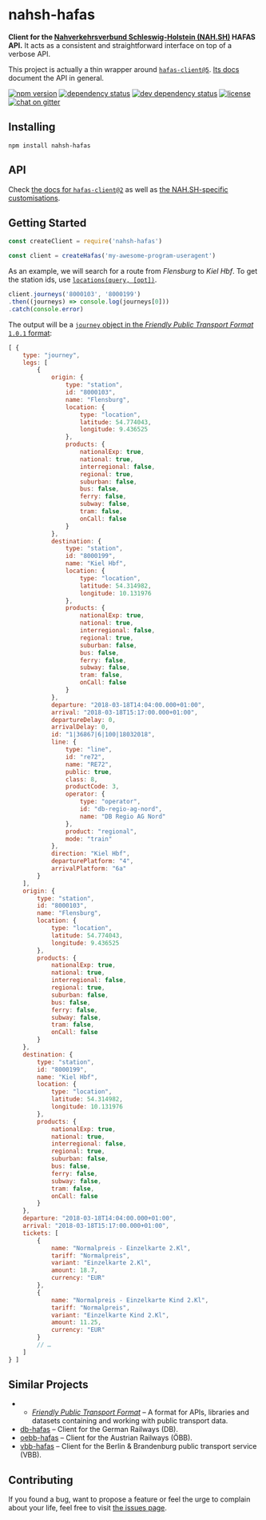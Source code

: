 # nahsh-hafas

**Client for the [Nahverkehrsverbund Schleswig-Holstein (NAH.SH)](http://www.nah.sh) HAFAS API.** It acts as a consistent and straightforward interface on top of a verbose API.

This project is actually a thin wrapper around [`hafas-client@5`](https://github.com/public-transport/hafas-client/blob/5/readme.md). [Its docs](https://github.com/derhuerst/hafas-client/tree/5/docs) document the API in general.

[![npm version](https://img.shields.io/npm/v/nahsh-hafas.svg)](https://www.npmjs.com/package/nahsh-hafas)
[![dependency status](https://img.shields.io/david/juliuste/nahsh-hafas.svg)](https://david-dm.org/juliuste/nahsh-hafas)
[![dev dependency status](https://img.shields.io/david/dev/juliuste/nahsh-hafas.svg)](https://david-dm.org/juliuste/nahsh-hafas#info=devDependencies)
[![license](https://img.shields.io/github/license/juliuste/nahsh-hafas.svg?style=flat)](LICENSE)
[![chat on gitter](https://badges.gitter.im/juliuste.svg)](https://gitter.im/juliuste)

## Installing

```shell
npm install nahsh-hafas
```

## API

Check [the docs for `hafas-client@2`](https://github.com/derhuerst/hafas-client/tree/5/docs) as well as [the NAH.SH-specific customisations](https://github.com/derhuerst/hafas-client/blob/5/p/nahsh/readme.md).


## Getting Started

```javascript
const createClient = require('nahsh-hafas')

const client = createHafas('my-awesome-program-useragent')
```

As an example, we will search for a route from *Flensburg* to *Kiel Hbf*. To get the station ids, use [`locations(query, [opt])`](https://github.com/derhuerst/hafas-client/blob/5/docs/locations.md).

```javascript
client.journeys('8000103', '8000199')
.then((journeys) => console.log(journeys[0]))
.catch(console.error)
```

The output will be a [`journey` object in the *Friendly Public Transport Format* `1.0.1` format](https://github.com/public-transport/friendly-public-transport-format/tree/1.0.1/spec#journey):

```javascript
[ {
    type: "journey",
    legs: [
        {
            origin: {
                type: "station",
                id: "8000103",
                name: "Flensburg",
                location: {
                    type: "location",
                    latitude: 54.774043,
                    longitude: 9.436525
                },
                products: {
                    nationalExp: true,
                    national: true,
                    interregional: false,
                    regional: true,
                    suburban: false,
                    bus: false,
                    ferry: false,
                    subway: false,
                    tram: false,
                    onCall: false
                }
            },
            destination: {
                type: "station",
                id: "8000199",
                name: "Kiel Hbf",
                location: {
                    type: "location",
                    latitude: 54.314982,
                    longitude: 10.131976
                },
                products: {
                    nationalExp: true,
                    national: true,
                    interregional: false,
                    regional: true,
                    suburban: false,
                    bus: false,
                    ferry: false,
                    subway: false,
                    tram: false,
                    onCall: false
                }
            },
            departure: "2018-03-18T14:04:00.000+01:00",
            arrival: "2018-03-18T15:17:00.000+01:00",
            departureDelay: 0,
            arrivalDelay: 0,
            id: "1|36867|6|100|18032018",
            line: {
                type: "line",
                id: "re72",
                name: "RE72",
                public: true,
                class: 8,
                productCode: 3,
                operator: {
                    type: "operator",
                    id: "db-regio-ag-nord",
                    name: "DB Regio AG Nord"
                },
                product: "regional",
                mode: "train"
            },
            direction: "Kiel Hbf",
            departurePlatform: "4",
            arrivalPlatform: "6a"
        }
    ],
    origin: {
        type: "station",
        id: "8000103",
        name: "Flensburg",
        location: {
            type: "location",
            latitude: 54.774043,
            longitude: 9.436525
        },
        products: {
            nationalExp: true,
            national: true,
            interregional: false,
            regional: true,
            suburban: false,
            bus: false,
            ferry: false,
            subway: false,
            tram: false,
            onCall: false
        }
    },
    destination: {
        type: "station",
        id: "8000199",
        name: "Kiel Hbf",
        location: {
            type: "location",
            latitude: 54.314982,
            longitude: 10.131976
        },
        products: {
            nationalExp: true,
            national: true,
            interregional: false,
            regional: true,
            suburban: false,
            bus: false,
            ferry: false,
            subway: false,
            tram: false,
            onCall: false
        }
    },
    departure: "2018-03-18T14:04:00.000+01:00",
    arrival: "2018-03-18T15:17:00.000+01:00",
    tickets: [
        {
            name: "Normalpreis - Einzelkarte 2.Kl",
            tariff: "Normalpreis",
            variant: "Einzelkarte 2.Kl",
            amount: 18.7,
            currency: "EUR"
        },
        {
            name: "Normalpreis - Einzelkarte Kind 2.Kl",
            tariff: "Normalpreis",
            variant: "Einzelkarte Kind 2.Kl",
            amount: 11.25,
            currency: "EUR"
        }
        // …
    ]
} ]
```


## Similar Projects

- - [*Friendly Public Transport Format*](https://github.com/public-transport/friendly-public-transport-format#friendly-public-transport-format-fptf) – A format for APIs, libraries and datasets containing and working with public transport data.
- [db-hafas](https://github.com/derhuerst/db-hafas) – Client for the German Railways (DB).
- [oebb-hafas](https://github.com/juliuste/oebb-hafas) – Client for the Austrian Railways (ÖBB).
- [vbb-hafas](https://github.com/derhuerst/vbb-hafas) – Client for the Berlin & Brandenburg public transport service (VBB).


## Contributing

If you found a bug, want to propose a feature or feel the urge to complain about your life, feel free to visit [the issues page](https://github.com/juliuste/nahsh-hafas/issues).
